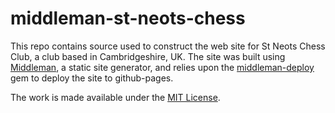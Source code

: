 # middleman-st-neots-chess

This repo contains source used to construct the web site for St Neots Chess Club,  a club based in Cambridgeshire, UK. The site was built using [Middleman](https://middlemanapp.com/), a static site generator, and relies upon the [middleman-deploy](https://github.com/middleman-contrib/middleman-deploy) gem to deploy the site to github-pages.

The work is made available under the [MIT License](http://opensource.org/licenses/MIT).